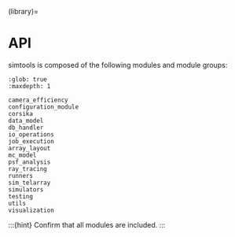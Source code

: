(library)=

# API

simtools is composed of the following modules and module groups:

```{toctree}
:glob: true
:maxdepth: 1

camera_efficiency
configuration_module
corsika
data_model
db_handler
io_operations
job_execution
array_layout
mc_model
psf_analysis
ray_tracing
runners
sim_telarray
simulators
testing
utils
visualization
```

:::{hint}
Confirm that all modules are included.
:::
